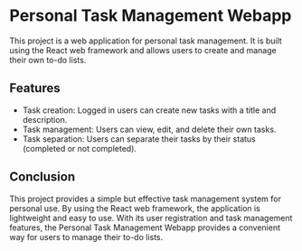 # Personal Task Management Webapp
This project is a web application for personal task management. It is built using the React web framework and allows users to create and manage their own to-do lists.


## Features

- Task creation: Logged in users can create new tasks with a title and description.
- Task management: Users can view, edit, and delete their own tasks.
- Task separation: Users can separate their tasks by their status (completed or not completed).


## Conclusion
This project provides a simple but effective task management system for personal use. By using the React web framework, the application is lightweight and easy to use. With its user registration and task management features, the Personal Task Management Webapp provides a convenient way for users to manage their to-do lists.
